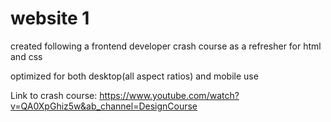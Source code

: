 # website 1

created following a frontend developer crash course as a refresher for html and css

optimized for both desktop(all aspect ratios) and mobile use  

Link to crash course: https://www.youtube.com/watch?v=QA0XpGhiz5w&ab_channel=DesignCourse
